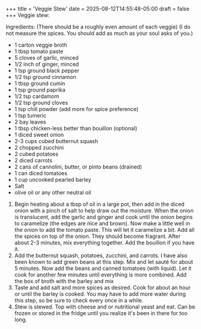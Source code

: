 +++
title = 'Veggie Stew'
date = 2025-08-12T14:55:48-05:00
draft = false
+++
Veggie stew:

Ingredients:
(There should be a roughly even amount of each veggie)
(I do not measure the spices. You should add as much as your soul asks of you.)
* 1 carton veggie broth
* 1 tbsp tomato paste
* 5 cloves of garlic, minced
* 1/2 inch of ginger, minced
* 1 tsp ground black pepper
* 1/2 tsp ground cinnamon
* 1 tbsp ground cumin
* 1 tsp ground paprika
* 1/2 tsp cardamom
* 1/2 tsp ground cloves
* 1 tsp chili powder (add more for spice preference)
* 1 tsp tumeric
* 2 bay leaves
* 1 tbsp chicken-less better than bouillon (optional)
* 1 diced sweet onion
* 2-3 cups cubed butternut squash
* 2 chopped zucchini
* 2 cubed potatoes
* 2 diced carrots
* 2 cans of cannolini, butter, or pinto beans (drained)
* 1 can diced tomatoes
* 1 cup uncooked pearled barley
* Salt
* olive oil or any other neutral oil

1. Begin heating about a tbsp of oil in a large pot, then add in the diced onion with a pinch of salt to help draw out the moisture. When the onion is translucent, add the garlic and ginger and cook until the onion begins to caramelize (the edges are nice and brown). Now make a little well in the onion to add the tomato paste. This will let it caramelize a bit. Add all the spices on top of the onion. They should become fragrant. After about 2-3 minutes, mix everything together. Add the bouillon if you have it. 
2. Add the butternut squash, potatoes, zucchini, and carrots. I have also been known to add green beans at this step. Mix and let sauté for about 5 minutes. Now add the beans and canned tomatoes (with liquid). Let it cook for another few minutes until everything is more combined. Add the box of broth with the barley and mix
3. Taste and add salt and more spices as desired. Cook for about an hour or until the barley is cooked. You may have to add more water during this step, so be sure to check every once in a while. 
4. Stew is stewed. Top with cheese and or nutritional yeast and eat. Can be frozen or stored in the fridge until you realize it's been in there for too long. 

